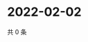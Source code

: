 # 2022-02-02

共 0 条

<!-- BEGIN WEIBO -->
<!-- 最后更新时间 Wed Feb 02 2022 05:00:37 GMT+0800 (China Standard Time) -->

<!-- END WEIBO -->
